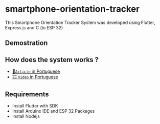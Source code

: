 # smartphone-orientation-tracker
This Smartphone Orientation Tracker System was developed using Flutter, Express.js and C (to ESP 32)

## Demostration

## How does the system works ?

- [📃`Article` in Portuguese](https://github.com/andrevks/smartphone-orientation-tracker/blob/main/Article_AndreGeraldo_Monitoramento_Orienta__o_Celular_FLUTTER_ESP32.pdf)
- [🎞️ `Video` in Portuguese](https://youtu.be/t5AAW5810l8)

## Requirements 

- Install Flutter with SDK
- Install Arduino IDE and ESP 32 Packages 
- Install Nodejs 

